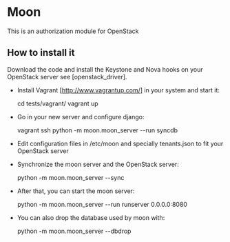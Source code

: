 Moon
====

This is an authorization module for OpenStack

How to install it
----------------
Download the code and install the Keystone and Nova hooks on your OpenStack server see [openstack_driver].

- Install Vagrant [http://www.vagrantup.com/] in your system and start it:

    cd tests/vagrant/
    vagrant up

- Go in your new server and configure django:

    vagrant ssh
    python -m moon.moon_server --run syncdb

- Edit configuration files in /etc/moon and specially tenants.json to fit your OpenStack server
- Synchronize the moon server and the OpenStack server:

    python -m moon.moon_server --sync

- After that, you can start the moon server:

    python -m moon.moon_server --run runserver 0.0.0.0:8080

- You can also drop the database used by moon with:

    python -m moon.moon_server --dbdrop
